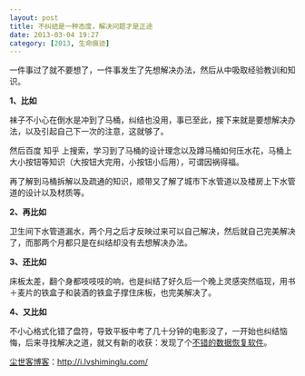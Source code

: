 ```yaml
---
layout: post
title: 不纠结是一种态度，解决问题才是正途
date: 2013-03-04 19:27
category: [2013, 生命痕迹]
---
```

一件事过了就不要想了，一件事发生了先想解决办法，然后从中吸取经验教训和知识。

<strong>1、比如</strong>

袜子不小心在倒水是冲到了马桶，纠结也没用，事已至此，接下来就是要想解决办法，以及引起自己下一次的注意，这就够了。

然后百度 知乎 上搜索，学习到了马桶的设计理念以及蹲马桶如何压水花，马桶上大小按钮等知识（大按钮大完用，小按钮小后用），可谓因祸得福。

再了解到马桶拆解以及疏通的知识，顺带又了解了城市下水管道以及楼房上下水管道的设计以及材质等。

<strong>2、再比如</strong>

卫生间下水管道漏水，两个月之后才反映过来可以自己解决，然后就自己完美解决了，而那两个月都只是在纠结却没有去想解决办法。

<strong>3、还比如</strong>

床板太差，翻个身都吱吱吱的响，也是纠结了好久后一个晚上灵感突然临现，用书＋麦片的铁盒子和装酒的铁盒子撑住床板，也完美解决了。

<strong>4、又比如</strong>

不小心格式化错了盘符，导致平板中考了几十分钟的电影没了，一开始也纠结恼悔，后来寻找解决之道，就又有新的收获：发现了个<a href="http://i.lvshiminglu.com/blog/952.html">不错的数据恢复软件</a>。

<a href="http://i.lvshiminglu.com/">尘世客博客</a>：<a href="http://i.lvshiminglu.com/">http://i.lvshiminglu.com/</a>


